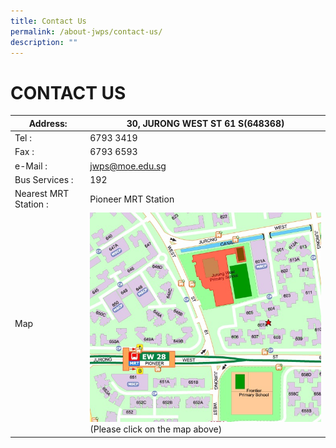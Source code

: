 ```yaml
---
title: Contact Us
permalink: /about-jwps/contact-us/
description: ""
---
```


# CONTACT US
<table>
<thead>
  <tr>
    <th>Address:</th>
    <th>30, JURONG WEST ST 61  S(648368)</th>
  </tr>
</thead>
<tbody>
  <tr>
    <td>Tel :</td>
    <td>6793 3419</td>
  </tr>
  <tr>
    <td>Fax :</td>
    <td>6793 6593</td>
  </tr>
  <tr>
    <td>e-Mail :</td>
    <td><a href="mailto:jwps@moe.edu.sg">jwps@moe.edu.sg</a></td>
  </tr>
  <tr>
    <td>Bus Services :</td>
    <td>192</td>
  </tr>
  <tr>
    <td>Nearest MRT Station :</td>
    <td>Pioneer MRT Station</td>
  </tr>
  <tr>
    <td>Map</td>
    <td><a href="https://www.streetdirectory.com/sg/jurong-west/30-jurong-west-street-61-648368/4412_116196.html" target = "_blank"> <img src="/images/About%20Us/Contact%20Us/jwps%20map.jpg"
     style="width:100%"></a><br>(Please click on the map above)</td>
  </tr>
</tbody>
</table>